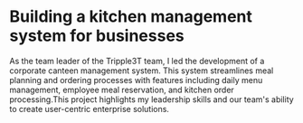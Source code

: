 # Building a kitchen management system for businesses
As the team leader of the Tripple3T team, I led the development of a corporate canteen management system. This system streamlines meal planning and ordering processes with features including daily menu management, employee meal reservation, and kitchen order processing.This project highlights my leadership skills and our team's ability to create user-centric enterprise solutions.
